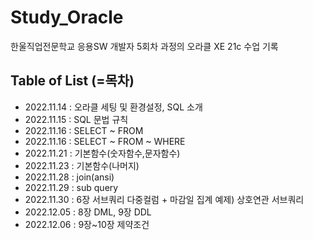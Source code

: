 # Study_Oracle

한울직업전문학교 응용SW 개발자 5회차 과정의 오라클 XE 21c 수업 기록

## Table of List (=목차)

- 2022.11.14 : 오라클 세팅 및 환경설정, SQL 소개
- 2022.11.15 : SQL 문법 규칙
- 2022.11.16 : SELECT ~ FROM
- 2022.11.16 : SELECT ~ FROM ~ WHERE
- 2022.11.21 : 기본함수(숫자함수,문자함수)
- 2022.11.23 : 기본함수(나머지)
- 2022.11.28 : join(ansi)
- 2022.11.29 : sub query
- 2022.11.30 : 6장 서브쿼리 다중컬럼 + 마감일 집계 예제) 상호연관 서브쿼리 
- 2022.12.05 : 8장 DML, 9장 DDL
- 2022.12.06 : 9장~10장 제약조건
